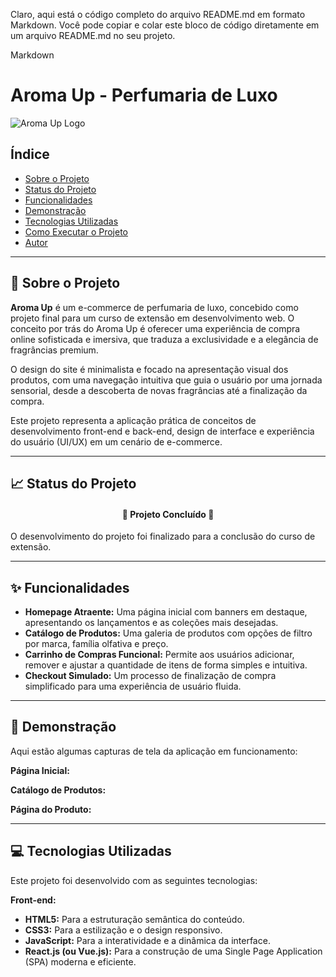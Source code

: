 Claro, aqui está o código completo do arquivo README.md em formato Markdown. Você pode copiar e colar este bloco de código diretamente em um arquivo README.md no seu projeto.

Markdown

# Aroma Up - Perfumaria de Luxo

![Aroma Up Logo](https://i.imgur.com/v8p3xV5.png)

##  Índice

- [Sobre o Projeto](#sobre-o-projeto)
- [Status do Projeto](#status-do-projeto)
- [Funcionalidades](#funcionalidades)
- [Demonstração](#demonstração)
- [Tecnologias Utilizadas](#tecnologias-utilizadas)
- [Como Executar o Projeto](#como-executar-o-projeto)
- [Autor](#autor)

---

## 📜 Sobre o Projeto

**Aroma Up** é um e-commerce de perfumaria de luxo, concebido como projeto final para um curso de extensão em desenvolvimento web. O conceito por trás do Aroma Up é oferecer uma experiência de compra online sofisticada e imersiva, que traduza a exclusividade e a elegância de fragrâncias premium.

O design do site é minimalista e focado na apresentação visual dos produtos, com uma navegação intuitiva que guia o usuário por uma jornada sensorial, desde a descoberta de novas fragrâncias até a finalização da compra.

Este projeto representa a aplicação prática de conceitos de desenvolvimento front-end e back-end, design de interface e experiência do usuário (UI/UX) em um cenário de e-commerce.

---

## 📈 Status do Projeto

<h4 align="center">
  🚧  Projeto Concluído  🚧
</h4>

O desenvolvimento do projeto foi finalizado para a conclusão do curso de extensão.

---

## ✨ Funcionalidades

-   **Homepage Atraente:** Uma página inicial com banners em destaque, apresentando os lançamentos e as coleções mais desejadas.
-   **Catálogo de Produtos:** Uma galeria de produtos com opções de filtro por marca, família olfativa e preço.
-   **Carrinho de Compras Funcional:** Permite aos usuários adicionar, remover e ajustar a quantidade de itens de forma simples e intuitiva.
-   **Checkout Simulado:** Um processo de finalização de compra simplificado para uma experiência de usuário fluida.

---

## 📸 Demonstração

Aqui estão algumas capturas de tela da aplicação em funcionamento:

**Página Inicial:**


**Catálogo de Produtos:**


**Página do Produto:**


---

## 💻 Tecnologias Utilizadas

Este projeto foi desenvolvido com as seguintes tecnologias:

**Front-end:**
-   **HTML5:** Para a estruturação semântica do conteúdo.
-   **CSS3:** Para a estilização e o design responsivo.
-   **JavaScript:** Para a interatividade e a dinâmica da interface.
-   **React.js (ou Vue.js):** Para a construção de uma Single Page Application (SPA) moderna e eficiente.

